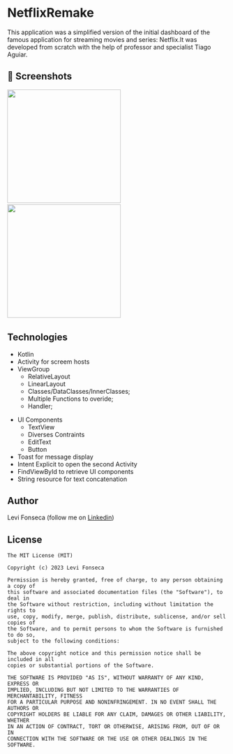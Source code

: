 # NetflixRemake
This application was a simplified version of the initial dashboard of the famous application for streaming movies and series: Netflix.It was developed from scratch with the help of professor and specialist Tiago Aguiar.


## :camera_flash: Screenshots
<!-- You can add more screenshots here if you like -->
<img src="https://user-images.githubusercontent.com/86428049/227636644-f93da8f0-ecdd-4acf-9e2b-3498c893550e.png" width="260">&emsp;<img src="https://user-images.githubusercontent.com/86428049/227636916-c725e685-b2f3-411c-8c45-4b8a0821c512.png" width="260">&emsp;
## Technologies
* Kotlin
* Activity for screem hosts
* ViewGroup
    * RelativeLayout
    * LinearLayout
    * Classes/DataClasses/InnerClasses;
    * Multiple Functions to overide;
    * Handler;
- UI Components
    - TextView
    - Diverses Contraints
    - EditText
    - Button
- Toast for message display
- Intent Explicit to open the second Activity
- FindViewById to retrieve UI components
- String resource for text concatenation


## Author
Levi Fonseca (follow me on [Linkedin](https://www.linkedin.com/in/levi-fonseca-231b7b251/))

## License
```
The MIT License (MIT)

Copyright (c) 2023 Levi Fonseca

Permission is hereby granted, free of charge, to any person obtaining a copy of
this software and associated documentation files (the "Software"), to deal in
the Software without restriction, including without limitation the rights to
use, copy, modify, merge, publish, distribute, sublicense, and/or sell copies of
the Software, and to permit persons to whom the Software is furnished to do so,
subject to the following conditions:

The above copyright notice and this permission notice shall be included in all
copies or substantial portions of the Software.

THE SOFTWARE IS PROVIDED "AS IS", WITHOUT WARRANTY OF ANY KIND, EXPRESS OR
IMPLIED, INCLUDING BUT NOT LIMITED TO THE WARRANTIES OF MERCHANTABILITY, FITNESS
FOR A PARTICULAR PURPOSE AND NONINFRINGEMENT. IN NO EVENT SHALL THE AUTHORS OR
COPYRIGHT HOLDERS BE LIABLE FOR ANY CLAIM, DAMAGES OR OTHER LIABILITY, WHETHER
IN AN ACTION OF CONTRACT, TORT OR OTHERWISE, ARISING FROM, OUT OF OR IN
CONNECTION WITH THE SOFTWARE OR THE USE OR OTHER DEALINGS IN THE SOFTWARE.
```
